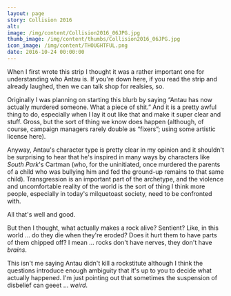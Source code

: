 ```yaml
---
layout: page
story: Collision 2016
alt:
image: /img/content/Collision2016_06JPG.jpg
thumb_image: /img/content/thumbs/Collision2016_06JPG.jpg
icon_image: /img/content/THOUGHTFUL.png
date: 2016-10-24 00:00:00
---
```


When I first wrote this strip I thought it was a rather important one for understanding who Antau is. If you're down here, if you read the strip and already laughed, then we can talk shop for realsies, so.

Originally I was planning on starting this blurb by saying “Antau has now actually murdered someone. What a piece of shit.” And it is a pretty awful thing to do, especially when I lay it out like that and make it super clear and stuff. Gross, but the sort of thing we know does happen (although, of course, campaign managers rarely double as “fixers”; using some artistic license here).

Anyway, Antau's character type is pretty clear in my opinion and it shouldn't be surprising to hear that he's inspired in many ways by characters like <em>South Park</em>'s Cartman (who, for the uninitiated, once murdered the parents of a child who was bullying him and fed the ground-up remains to that same child). Transgression is an important part of the archetype, and the violence and uncomfortable reality of the world is the sort of thing I think more people, especially in today's milquetoast society, need to be confronted with.

All that's well and good.

But then I thought, what actually makes a rock alive? Sentient? Like, in this world … do they die when they're eroded? Does it hurt them to have parts of them chipped off? I mean … rocks don't have nerves, they don't have <em>brains</em>.

This isn't me saying Antau didn't kill a rockstitute although I think the questions introduce enough ambiguity that it's up to you to decide what actually happened. I'm just pointing out that sometimes the suspension of disbelief can geeet … <em>weird</em>.

